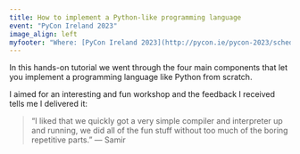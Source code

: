 ```yaml
---
title: How to implement a Python-like programming language
event: "PyCon Ireland 2023"
image_align: left
myfooter: "Where: [PyCon Ireland 2023](http://pycon.ie/pycon-2023/schedule/), 11-11-2023 • Main reference: [“Building a Python compiler and interpreter”](/blog/tag:bpci) blog series • Workshop materials: [source code][gh-repo] • Slides for the tutorial: [static PDF][pdf-slides] (low res) • [Online slides][snappify-slides]"
---
```


In this hands-on tutorial we went through the four main components that let you implement a programming language like Python from scratch.

I aimed for an interesting and fun workshop and the feedback I received tells me I delivered it:

 > “I liked that we quickly got a very simple compiler and interpreter up and running, we did all of the fun stuff without too much of the boring repetitive parts.” — Samir

<!--
<div style="text-align:center">
<iframe width="560" height="315" src="https://www.youtube.com/embed/tDy-to9fgaw?start=140" title="How APL made me a better Python developer talk by Rodrigo Girão Serrão" frameborder="0" allow="accelerometer; autoplay; clipboard-write; encrypted-media; gyroscope; picture-in-picture; web-share" allowfullscreen></iframe>
</div>
-->

[pdf-slides]: https://github.com/mathspp/talks/blob/main/20231111_pycon_ireland_implement_python/slides.pdf
[snappify-slides]: https://snappify.com/view/38542fa0-f3e3-41b7-8465-bf36e564d21e
[gh-repo]: https://github.com/mathspp/talks/tree/main/20231111_pycon_ireland_implement_python
